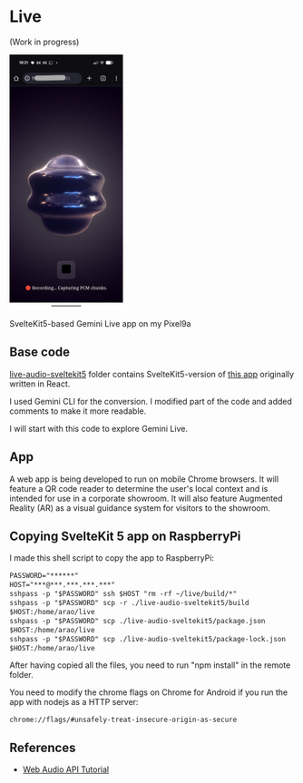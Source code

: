# Live

(Work in progress)

<img src="docs/screenshot_pixel9a.jpg" width=200>

SvelteKit5-based Gemini Live app on my Pixel9a

## Base code

[live-audio-sveltekit5](live-audio-sveltekit5) folder contains SvelteKit5-version of [this app](https://aistudio.google.com/apps/bundled/live_audio?showPreview=true&showCode=true&showAssistant=false&_gl=1*1ugdznd*_ga*MjA1MDExODM5My4xNzU2MDE1MzMx*_ga_P1DBVKWT6V*czE3NTk5Mjc1MzYkbzIyJGcxJHQxNzU5OTI4MTEyJGo2MCRsMCRoMTY3NDY2MjA3..) originally written in React.

I used Gemini CLI for the conversion. I modified part of the code and added comments to make it more readable.

I will start with this code to explore Gemini Live.

## App

A web app is being developed to run on mobile Chrome browsers. It will feature a QR code reader to determine the user's local context and is intended for use in a corporate showroom. It will also feature Augmented Reality (AR) as a visual guidance system for visitors to the showroom.

## Copying SvelteKit 5 app on RaspberryPi

I made this shell script to copy the app to RaspberryPi:

```
PASSWORD="******"
HOST="***@***.***.***.***"
sshpass -p "$PASSWORD" ssh $HOST "rm -rf ~/live/build/*"
sshpass -p "$PASSWORD" scp -r ./live-audio-sveltekit5/build $HOST:/home/arao/live
sshpass -p "$PASSWORD" scp ./live-audio-sveltekit5/package.json $HOST:/home/arao/live
sshpass -p "$PASSWORD" scp ./live-audio-sveltekit5/package-lock.json $HOST:/home/arao/live
```

After having copied all the files, you need to run "npm install" in the remote folder.

You need to modify the chrome flags on Chrome for Android if you run the app with nodejs as a HTTP server:
```
chrome://flags/#unsafely-treat-insecure-origin-as-secure
```

## References

- [Web Audio API Tutorial](https://web-audio-api.firebaseapp.com/)














